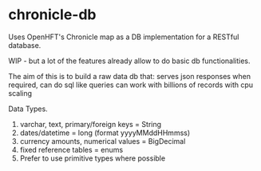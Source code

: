 # chronicle-db
Uses OpenHFT's Chronicle map as a DB implementation for a RESTful database.

WIP - but a lot of the features already allow to do basic db functionalities.

The aim of this is to build a raw data db that:
serves json responses when required,
can do sql like queries
can work with billions of records with cpu scaling

Data Types.
1. varchar, text, primary/foreign keys = String
2. dates/datetime = long (format yyyyMMddHHmmss)
3. currency amounts, numerical values = BigDecimal
4. fixed reference tables = enums
5. Prefer to use primitive types where possible